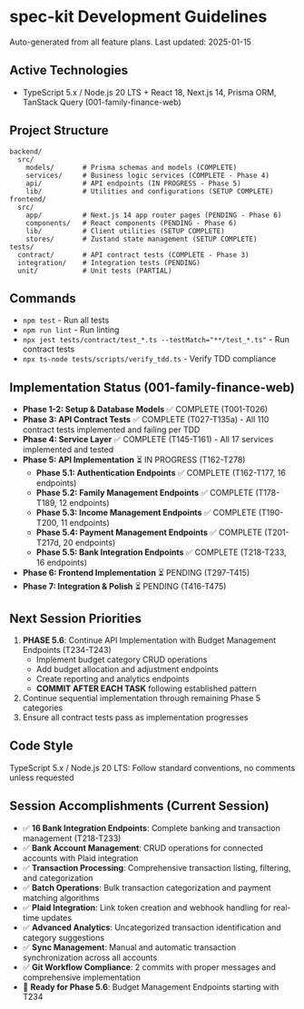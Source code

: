 # spec-kit Development Guidelines

Auto-generated from all feature plans. Last updated: 2025-01-15

## Active Technologies
- TypeScript 5.x / Node.js 20 LTS + React 18, Next.js 14, Prisma ORM, TanStack Query (001-family-finance-web)

## Project Structure
```
backend/
  src/
    models/       # Prisma schemas and models (COMPLETE)
    services/     # Business logic services (COMPLETE - Phase 4)
    api/          # API endpoints (IN PROGRESS - Phase 5)
    lib/          # Utilities and configurations (SETUP COMPLETE)
frontend/
  src/
    app/          # Next.js 14 app router pages (PENDING - Phase 6)
    components/   # React components (PENDING - Phase 6)
    lib/          # Client utilities (SETUP COMPLETE)
    stores/       # Zustand state management (SETUP COMPLETE)
tests/
  contract/       # API contract tests (COMPLETE - Phase 3)
  integration/    # Integration tests (PENDING)
  unit/           # Unit tests (PARTIAL)
```

## Commands
- `npm test` - Run all tests
- `npm run lint` - Run linting
- `npx jest tests/contract/test_*.ts --testMatch="**/test_*.ts"` - Run contract tests
- `npx ts-node tests/scripts/verify_tdd.ts` - Verify TDD compliance

## Implementation Status (001-family-finance-web)
- **Phase 1-2: Setup & Database Models** ✅ COMPLETE (T001-T026)
- **Phase 3: API Contract Tests** ✅ COMPLETE (T027-T135a) - All 110 contract tests implemented and failing per TDD
- **Phase 4: Service Layer** ✅ COMPLETE (T145-T161) - All 17 services implemented and tested
- **Phase 5: API Implementation** ⏳ IN PROGRESS (T162-T278)
  - **Phase 5.1: Authentication Endpoints** ✅ COMPLETE (T162-T177, 16 endpoints)
  - **Phase 5.2: Family Management Endpoints** ✅ COMPLETE (T178-T189, 12 endpoints)
  - **Phase 5.3: Income Management Endpoints** ✅ COMPLETE (T190-T200, 11 endpoints)
  - **Phase 5.4: Payment Management Endpoints** ✅ COMPLETE (T201-T217d, 20 endpoints)
  - **Phase 5.5: Bank Integration Endpoints** ✅ COMPLETE (T218-T233, 16 endpoints)
- **Phase 6: Frontend Implementation** ⏳ PENDING (T297-T415)
- **Phase 7: Integration & Polish** ⏳ PENDING (T416-T475)

## Next Session Priorities
1. **PHASE 5.6**: Continue API Implementation with Budget Management Endpoints (T234-T243)
   - Implement budget category CRUD operations
   - Add budget allocation and adjustment endpoints
   - Create reporting and analytics endpoints
   - **COMMIT AFTER EACH TASK** following established pattern
2. Continue sequential implementation through remaining Phase 5 categories
3. Ensure all contract tests pass as implementation progresses

## Code Style
TypeScript 5.x / Node.js 20 LTS: Follow standard conventions, no comments unless requested

## Session Accomplishments (Current Session)
- ✅ **16 Bank Integration Endpoints**: Complete banking and transaction management (T218-T233)
- ✅ **Bank Account Management**: CRUD operations for connected accounts with Plaid integration
- ✅ **Transaction Processing**: Comprehensive transaction listing, filtering, and categorization
- ✅ **Batch Operations**: Bulk transaction categorization and payment matching algorithms
- ✅ **Plaid Integration**: Link token creation and webhook handling for real-time updates
- ✅ **Advanced Analytics**: Uncategorized transaction identification and category suggestions
- ✅ **Sync Management**: Manual and automatic transaction synchronization across all accounts
- ✅ **Git Workflow Compliance**: 2 commits with proper messages and comprehensive implementation
- 🎯 **Ready for Phase 5.6**: Budget Management Endpoints starting with T234

<!-- MANUAL ADDITIONS START -->
<!-- MANUAL ADDITIONS END -->